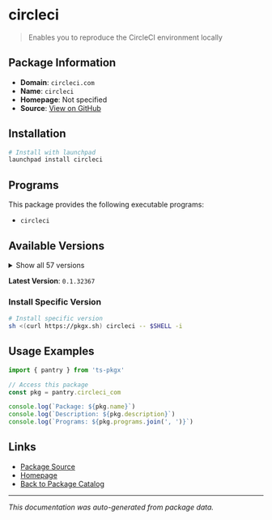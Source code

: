 # circleci

> Enables you to reproduce the CircleCI environment locally

## Package Information

- **Domain**: `circleci.com`
- **Name**: `circleci`
- **Homepage**: Not specified
- **Source**: [View on GitHub](https://github.com/pkgxdev/pantry/tree/main/projects/circleci.com/package.yml)

## Installation

```bash
# Install with launchpad
launchpad install circleci
```

## Programs

This package provides the following executable programs:

- `circleci`

## Available Versions

<details>
<summary>Show all 57 versions</summary>

- `0.1.32367`, `0.1.32323`, `0.1.32219`, `0.1.32145`, `0.1.32111`
- `0.1.32067`, `0.1.31983`, `0.1.31879`, `0.1.31792`, `0.1.31687`
- `0.1.31632`, `0.1.31543`, `0.1.31425`, `0.1.31151`, `0.1.30995`
- `0.1.30948`, `0.1.30888`, `0.1.30549`, `0.1.30401`, `0.1.30163`
- `0.1.30084`, `0.1.29936`, `0.1.29658`, `0.1.29560`, `0.1.29314`
- `0.1.29041`, `0.1.28995`, `0.1.28939`, `0.1.28811`, `0.1.28745`
- `0.1.28434`, `0.1.28391`, `0.1.28363`, `0.1.28196`, `0.1.28084`
- `0.1.27660`, `0.1.27054`, `0.1.26896`, `0.1.26837`, `0.1.26786`
- `0.1.26646`, `0.1.26343`, `0.1.26255`, `0.1.26094`, `0.1.26061`
- `0.1.25848`, `0.1.25725`, `0.1.25638`, `0.1.25569`, `0.1.25519`
- `0.1.25085`, `0.1.25007`, `0.1.24783`, `0.1.24705`, `0.1.24495`
- `0.1.24435`, `0.1.23845`

</details>

**Latest Version**: `0.1.32367`

### Install Specific Version

```bash
# Install specific version
sh <(curl https://pkgx.sh) circleci -- $SHELL -i
```

## Usage Examples

```typescript
import { pantry } from 'ts-pkgx'

// Access this package
const pkg = pantry.circleci_com

console.log(`Package: ${pkg.name}`)
console.log(`Description: ${pkg.description}`)
console.log(`Programs: ${pkg.programs.join(', ')}`)
```

## Links

- [Package Source](https://github.com/pkgxdev/pantry/tree/main/projects/circleci.com/package.yml)
- [Homepage](#)
- [Back to Package Catalog](../package-catalog.md)

---

*This documentation was auto-generated from package data.*
